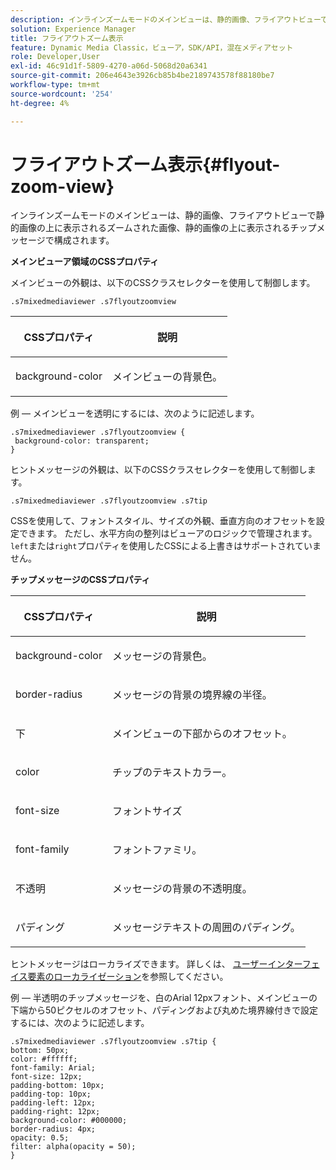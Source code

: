 ```yaml
---
description: インラインズームモードのメインビューは、静的画像、フライアウトビューで静的画像の上に表示されるズームされた画像、静的画像の上に表示されるチップメッセージで構成されます。
solution: Experience Manager
title: フライアウトズーム表示
feature: Dynamic Media Classic，ビューア，SDK/API，混在メディアセット
role: Developer,User
exl-id: 46c91d1f-5809-4270-a06d-5068d20a6341
source-git-commit: 206e4643e3926cb85b4be2189743578f88180be7
workflow-type: tm+mt
source-wordcount: '254'
ht-degree: 4%

---
```


# フライアウトズーム表示{#flyout-zoom-view}

インラインズームモードのメインビューは、静的画像、フライアウトビューで静的画像の上に表示されるズームされた画像、静的画像の上に表示されるチップメッセージで構成されます。

<!--<a id="section_061E550C1C1D4DB2BD663A898895B38C"></a>-->

**メインビューア領域のCSSプロパティ**

メインビューの外観は、以下のCSSクラスセレクターを使用して制御します。

```
.s7mixedmediaviewer .s7flyoutzoomview
```

<table id="table_94EE3F5BBE4547C0B4943471CEE7EDE4"> 
 <thead> 
  <tr> 
   <th colname="col1" class="entry"> <p> CSSプロパティ </p> </th> 
   <th colname="col2" class="entry"> <p>説明 </p> </th> 
  </tr> 
 </thead>
 <tbody> 
  <tr> 
   <td colname="col1"> <p> <span class="codeph"> background-color  </span> </p> </td> 
   <td colname="col2"> <p> メインビューの背景色。 </p> </td> 
  </tr> 
 </tbody> 
</table>

例 — メインビューを透明にするには、次のように記述します。

```
.s7mixedmediaviewer .s7flyoutzoomview { 
 background-color: transparent; 
}
```

<!--<a id="section_FD07AB77593748F99DC6C42ED20A61EC"></a>-->

ヒントメッセージの外観は、以下のCSSクラスセレクターを使用して制御します。

```
.s7mixedmediaviewer .s7flyoutzoomview .s7tip
```

CSSを使用して、フォントスタイル、サイズの外観、垂直方向のオフセットを設定できます。 ただし、水平方向の整列はビューアのロジックで管理されます。 `left`または`right`プロパティを使用したCSSによる上書きはサポートされていません。

**チップメッセージのCSSプロパティ**

<table id="table_5417B0C0343747649502629F43DF231A"> 
 <thead> 
  <tr> 
   <th colname="col1" class="entry"> <p>CSSプロパティ </p> </th> 
   <th colname="col2" class="entry"> <p>説明 </p> </th> 
  </tr> 
 </thead>
 <tbody> 
  <tr> 
   <td colname="col1"> <p> <span class="codeph"> background-color  </span> </p> </td> 
   <td colname="col2"> <p>メッセージの背景色。 </p> </td> 
  </tr> 
  <tr> 
   <td colname="col1"> <p> <span class="codeph"> border-radius  </span> </p> </td> 
   <td colname="col2"> <p> メッセージの背景の境界線の半径。 </p> </td> 
  </tr> 
  <tr> 
   <td colname="col1"> <p> <span class="codeph"> 下 </span> </p> </td> 
   <td colname="col2"> <p> メインビューの下部からのオフセット。 </p> </td> 
  </tr> 
  <tr> 
   <td colname="col1"> <p> <span class="codeph"> color </span> </p> </td> 
   <td colname="col2"> <p>チップのテキストカラー。 </p> </td> 
  </tr> 
  <tr> 
   <td colname="col1"> <p> <span class="codeph"> font-size  </span> </p> </td> 
   <td colname="col2"> <p>フォントサイズ </p> </td> 
  </tr> 
  <tr> 
   <td colname="col1"> <p> <span class="codeph"> font-family  </span> </p> </td> 
   <td colname="col2"> <p>フォントファミリ。 </p> </td> 
  </tr> 
  <tr> 
   <td colname="col1"> <p> <span class="codeph"> 不透明  </span> </p> </td> 
   <td colname="col2"> <p> メッセージの背景の不透明度。 </p> </td> 
  </tr> 
  <tr> 
   <td colname="col1"> <p> <span class="codeph"> パディング </span> </p> </td> 
   <td colname="col2"> <p> メッセージテキストの周囲のパディング。 </p> </td> 
  </tr> 
 </tbody> 
</table>

ヒントメッセージはローカライズできます。 詳しくは、 [ユーザーインターフェイス要素のローカライゼーション](../../../c-html5-s7-aem-asset-viewers/c-html5-mixedmedia-viewer-about/c-html5-mixedmedia-viewer-localization.md#concept-16262b8096474d6c9c018c3e99110dd1)を参照してください。

例 — 半透明のチップメッセージを、白のArial 12pxフォント、メインビューの下端から50ピクセルのオフセット、パディングおよび丸めた境界線付きで設定するには、次のように記述します。

```
.s7mixedmediaviewer .s7flyoutzoomview .s7tip { 
bottom: 50px; 
color: #ffffff; 
font-family: Arial; 
font-size: 12px; 
padding-bottom: 10px; 
padding-top: 10px; 
padding-left: 12px; 
padding-right: 12px; 
background-color: #000000; 
border-radius: 4px; 
opacity: 0.5; 
filter: alpha(opacity = 50); 
}
```
